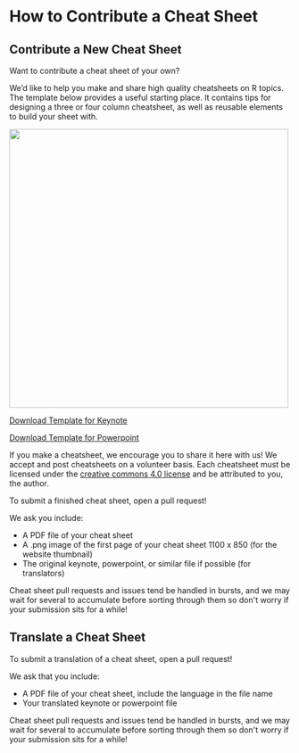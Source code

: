 # How to Contribute a Cheat Sheet

## Contribute a New Cheat Sheet

Want to contribute a cheat sheet of your own?

We’d like to help you make and share high quality cheatsheets on R topics. The template below provides a useful starting place. It contains tips for designing a three or four column cheatsheet, as well as reusable elements to build your sheet with.

<img src="https://github.com/rstudio/cheatsheets/blob/master/pngs/0-template.png" width="500"/>

[Download Template for Keynote](https://github.com/rstudio/cheatsheets/raw/master/keynotes/0-template.key)

[Download Template for Powerpoint](https://github.com/rstudio/cheatsheets/raw/master/powerpoints/0-template.pptx)

If you make a cheatsheet, we encourage you to share it here with us! We accept and post cheatsheets on a volunteer basis. Each cheatsheet must be licensed under the [creative commons 4.0 license](https://creativecommons.org/licenses/by/4.0/) and be attributed to you, the author.

To submit a finished cheat sheet, open a pull request!

We ask you include:  
* A PDF file of your cheat sheet
* A .png image of the first page of your cheat sheet 1100 x 850 (for the website thumbnail)
* The original keynote, powerpoint, or similar file if possible (for translators)

Cheat sheet pull requests and issues tend be handled in bursts, and we may wait for several to accumulate before sorting through them so don't worry if your submission sits for a while!


## Translate a Cheat Sheet

To submit a translation of a cheat sheet, open a pull request!

We ask that you include:
* A PDF file of your cheat sheet, include the language in the file name
* Your translated keynote or powerpoint file

Cheat sheet pull requests and issues tend be handled in bursts, and we may wait for several to accumulate before sorting through them so don't worry if your submission sits for a while!
